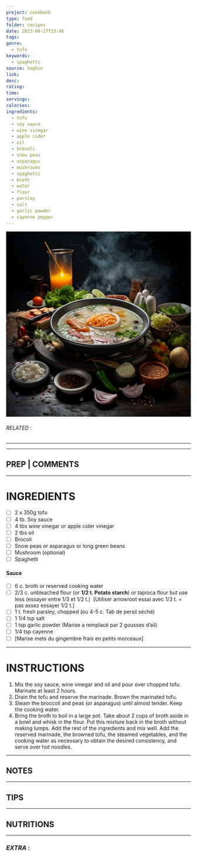 ```yaml
---
project: cookbook
type: food
folder: recipes
date: 2023-09-27T23:48
tags: 
genre:
  - tofu
keywords:
  - spaghetti
source: Sophie
link: 
desc: 
rating: 
time: 
servings: 
calories: 
ingredients:
  - tofu
  - soy sauce
  - wine vinegar
  - apple cider
  - oil
  - brocoli
  - snow peas
  - asparagus
  - mushrooms
  - spaghetti
  - broth
  - water
  - flour
  - parsley
  - salt
  - garlic powder
  - cayenne pepper
---
```


![IMAGE](_default.png)

###### *RELATED* : 
---


---
## PREP | COMMENTS



---
# INGREDIENTS

- [ ] 2 x 350g tofu
- [ ] 4 tb. Soy sauce
- [ ] 4 tbs wine vinegar or apple cider vinegar 
- [ ] 2 tbs oil
- [ ] Brocoli 
- [ ] Snow peas or asparagus or long green beans
- [ ] Mushroom (optional)
- [ ] Spaghetti

#### Sauce

- [ ] 6 c. broth or reserved cooking water
- [ ] 2/3 c. unbleached flour (or **1/2 t. Potato starch**) or tapioca flour but use less (essayer entre 1/3 et 1/2 t.)  [Utiliser arrowroot essai avec 1/3 t. = pas assez essayer 1/2 t.]
- [ ] 1 t. fresh parsley, chopped (ou 4-5 c. Tab de persil séché)
- [ ] 1 1/4 tsp salt
- [ ] 1 tsp garlic powder (Marise a remplacé par 2 gousses d’ail)
- [ ] 1/4 tsp cayenne
- [ ] [Marise mets du gingembre frais en petits morceaux]

---
# INSTRUCTIONS

1. Mix the soy sauce, wine vinegar and oil and pour over chopped tofu. Marinate at least 2 hours.
2. Drain the tofu and reserve the marinade. Brown the marinated tofu. 
3. Steam the broccoli and peas (or asparagus) until almost tender. Keep the cooking water. 
4. Bring the broth to boil in a large pot. Take about 2 cups of broth aside in a bowl and whisk in the flour. Put this mixture back in the broth without making lumps. Add the rest of the ingredients and mix well. Add the reserved marinade, the browned tofu, the steamed vegetables, and the cooking water as necessary to obtain the desired consistency, and serve over hot noodles.

---
## NOTES



---
## TIPS



---
## NUTRITIONS



---
### *EXTRA* :



